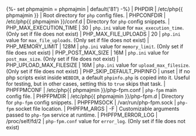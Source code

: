 {%- set phpmajmin    = phpmajmin | default('81') -%}
| PHPDIR                      | /etc/php{{ phpmajmin }}                 | Root directory for `php` config files.
| PHPCONFDIR                  | /etc/php{{ phpmajmin }}/conf.d          | Directory for `php` config snippets.
| PHP_MAX_EXECUTION_TIME      | 30                                      | `php.ini` value for `max_execution_time`. (Only set if file does not exist)
| PHP_MAX_FILE_UPLOADS        | 20                                      | `php.ini` value for `max_file_uploads`. (Only set if file does not exist)
| PHP_MEMORY_LIMIT            | 128M                                    | `php.ini` value for `memory_limit`. (Only set if file does not exist)
| PHP_POST_MAX_SIZE           | 16M                                     | `php.ini` value for `post_max_size`. (Only set if file does not exist)
| PHP_UPLOAD_MAX_FILESIZE     | 16M                                     | `php.ini` value for `upload_max_filesize`. (Only set if file does not exist)
| PHP_SKIP_DEFAULT_PHPINFO    | unset                                   | If no php scripts exist inside `WEBDIR`, a default `phpinfo.php` is copied into it. Useful for testing, but in other cases, setting this to `true` skips that task.
| PHPFPMCONF                  | /etc/php{{ phpmajmin }}/php-fpm.conf    | `php-fpm` main config file.
| PHPFPMDIR                   | /etc/php{{ phpmajmin }}/php-fpm.d       | Directory for `php-fpm` config snippets.
| PHPFPMSOCK                  | /var/run/php-fpm.sock                   | `php-fpm` socket file location.
| PHPFPM_ARGS                 | -F                                      | Customizable arguments passed to `php-fpm` service at runtime.
| PHPFPM_ERROR_LOG            | /proc/self/fd/2                         | `php-fpm.conf` value for `error_log`. (Only set if file does not exist)
